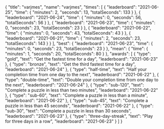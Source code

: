 {
  "title": "varjmes",
  "name": "varjmes",
  "times": [
    {
      "leaderboard": "2021-06-25",
      "time": {
        "minutes": 2,
        "seconds": 13,
        "totalSeconds": 133
      }
    },
    {
      "leaderboard": "2021-06-24",
      "time": {
        "minutes": 0,
        "seconds": 56,
        "totalSeconds": 56
      }
    },
    {
      "leaderboard": "2021-06-23",
      "time": {
        "minutes": 0,
        "seconds": 23,
        "totalSeconds": 23
      }
    },
    {
      "leaderboard": "2021-06-22",
      "time": {
        "minutes": 0,
        "seconds": 43,
        "totalSeconds": 43
      }
    },
    {
      "leaderboard": "2021-06-21",
      "time": {
        "minutes": 2,
        "seconds": 23,
        "totalSeconds": 143
      }
    }
  ],
  "best": {
    "leaderboard": "2021-06-23",
    "time": {
      "minutes": 0,
      "seconds": 23,
      "totalSeconds": 23
    }
  },
  "mean": {
    "time": {
      "minutes": 1,
      "seconds": 20,
      "totalSeconds": 80
    }
  },
  "awards": [
    {
      "type": "gold",
      "text": "Get the fastest time for a day",
      "leaderboard": "2021-06-23"
    },
    {
      "type": "bronze",
      "text": "Get the third fastest time for a day",
      "leaderboard": "2021-06-24"
    },
    {
      "type": "half-time",
      "text": "Half your completion time from one day to the next",
      "leaderboard": "2021-06-22"
    },
    {
      "type": "double-time",
      "text": "Double your completion time from one day to the next",
      "leaderboard": "2021-06-24"
    },
    {
      "type": "sub-120",
      "text": "Complete a puzzle in less than two minutes",
      "leaderboard": "2021-06-22"
    },
    {
      "type": "sub-60",
      "text": "Complete a puzzle in less than a minute",
      "leaderboard": "2021-06-22"
    },
    {
      "type": "sub-45",
      "text": "Complete a puzzle in less than 45 seconds",
      "leaderboard": "2021-06-22"
    },
    {
      "type": "sub-30",
      "text": "Complete a puzzle in less than 30 seconds",
      "leaderboard": "2021-06-23"
    },
    {
      "type": "three-day-streak",
      "text": "Play for three days in a row",
      "leaderboard": "2021-06-23"
    }
  ]
}
